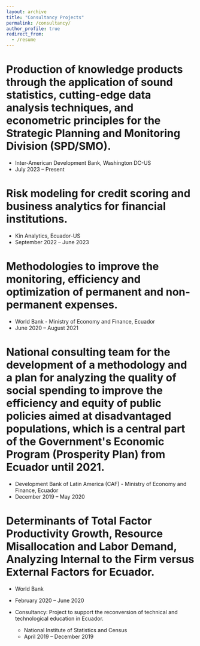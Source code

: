 ```yaml
---
layout: archive
title: "Consultancy Projects"
permalink: /consultancy/
author_profile: true
redirect_from:
  - /resume
---
```


 
# Production of knowledge products through the application of sound statistics, cutting-edge data analysis techniques, and econometric principles for the Strategic Planning and Monitoring Division (SPD/SMO).
  * Inter-American Development Bank, Washington DC-US 
  * July 2023 – Present

# Risk modeling for credit scoring and business analytics for financial institutions.
  * Kin Analytics, Ecuador-US
  * September 2022 – June 2023

# Methodologies to improve the monitoring, efficiency and optimization of permanent and non-permanent expenses.
  * World Bank - Ministry of Economy and Finance, Ecuador
  * June 2020 – August 2021

# National consulting team for the development of a methodology and a plan for analyzing the quality of social spending to improve the efficiency and equity of public policies aimed at disadvantaged populations, which is a central part of the Government's Economic Program (Prosperity Plan) from Ecuador until 2021.
  * Development Bank of Latin America (CAF) - Ministry of Economy and Finance, Ecuador 
  * December 2019 – May 2020

# Determinants of Total Factor Productivity Growth, Resource Misallocation and Labor Demand, Analyzing Internal to the Firm versus External Factors for Ecuador.
  * World Bank
  * February 2020 – June 2020	 

* Consultancy: Project to support the reconversion of technical and technological education in Ecuador.
  * National Institute of Statistics and Census
  * April 2019 – December 2019	 
  

